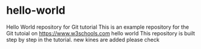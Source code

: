 # hello-world
Hello World repository for Git tutorial
This is an example repository for the Git tutoial on https://www.w3schools.com
hello world 
This repository is built step by step in the tutorial.
new kines are added
please check
